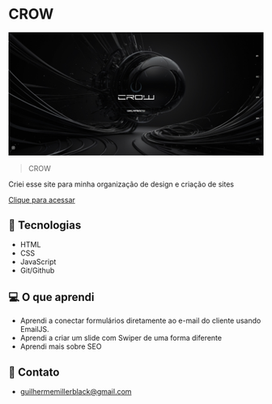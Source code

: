 # CROW

![preview](./preview.jpeg)

> CROW

Criei esse site para minha organização de design e criação de sites 

[Clique para acessar](https://crowtechnology.com.br/)


## 🚀 Tecnologias

- HTML
- CSS
- JavaScript
- Git/Github


## 💻 O que aprendi

- Aprendi a conectar formulários diretamente ao e-mail do cliente usando EmailJS.
- Aprendi a criar um slide com Swiper de uma forma diferente
- Aprendi mais sobre SEO

## 📨 Contato

- guilhermemillerblack@gmail.com
